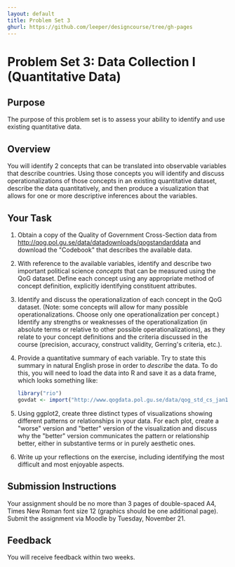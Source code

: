 ```yaml
---
layout: default
title: Problem Set 3
ghurl: https://github.com/leeper/designcourse/tree/gh-pages
---
```


# Problem Set 3: Data Collection I (Quantitative Data)

## Purpose

The purpose of this problem set is to assess your ability to identify and use existing quantitative data.

## Overview

You will identify 2 concepts that can be translated into observable variables that describe countries. Using those concepts you will identify and discuss operationalizations of those concepts in an existing quantitative dataset, describe the data quantitatively, and then produce a visualization that allows for one or more descriptive inferences about the variables.

## Your Task

 1. Obtain a copy of the Quality of Government Cross-Section data from http://qog.pol.gu.se/data/datadownloads/qogstandarddata and download the "Codebook" that describes the available data.
 
 2. With reference to the available variables, identify and describe two important political science *concepts* that can be measured using the QoG dataset. Define each concept using any appropriate method of concept definition, explicitly identifying constituent attributes.
 
 3. Identify and discuss the operationalization of each concept in the QoG dataset. (Note: some concepts will allow for many possible operationalizations. Choose only one operationalization per concept.) Identify any strengths or weaknesses of the operationalization (in absolute terms or relative to other possible operationalizations), as they relate to your concept definitions and the criteria discussed in the course (precision, accuracy, construct validity, Gerring's criteria, etc.).
 
 4. Provide a quantitative summary of each variable. Try to state this summary in natural English prose in order to *describe* the data. To do this, you will need to load the data into R and save it as a data frame, which looks something like:
 
     ```r
     library("rio")
     govdat <- import("http://www.qogdata.pol.gu.se/data/qog_std_cs_jan16.dta")
     ```
 
 5. Using ggplot2, create three distinct types of visualizations showing different patterns or relationships in your data. For each plot, create a "worse" version and "better" version of the visualization and discuss why the "better" version communicates the pattern or relationship better, either in substantive terms or in purely aesthetic ones.
 
 6. Write up your reflections on the exercise, including identifying the most difficult and most enjoyable aspects.

## Submission Instructions

Your assignment should be no more than 3 pages of double-spaced A4, Times New Roman font size 12 (graphics should be one additional page). Submit the assignment via Moodle by Tuesday, November 21. 

## Feedback

You will receive feedback within two weeks.
